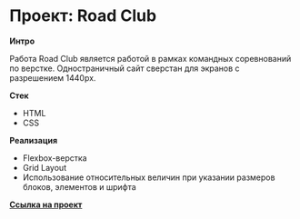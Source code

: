 # Проект: Road Club

**Интро**

Работа Road Club является работой в рамках командных соревнований по верстке.
Одностраничный сайт сверстан для экранов с разрешением 1440px.

**Стек**

* HTML
* CSS

**Реализация**

* Flexbox-верстка
* Grid Layout
* Использование относительных величин при указании размеров блоков, элементов и шрифта

**[Cсылка на проект](https://danila147.github.io/Sprint-3-competition/)**
